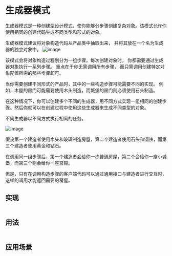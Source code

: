 # 生成器模式
生成器模式是一种创建型设计模式，使你能够分步骤创建复杂对象。该模式允许你使用相同的创建代码生成不同类型和形式的对象。

生成器模式建议将对象构造代码从产品类中抽取出来， 并将其放在一个名为生成器的独立对象中。
![image](https://user-images.githubusercontent.com/65383410/165235715-43884ec1-5c98-4949-80d0-25b89a797bf5.png)

该模式会将对象构造过程划分为一组步骤。每次创建对象时， 你都需要通过生成器对象执行一系列步骤。 重点在于你无需调用所有步骤， 而只需调用创建特定对象配置所需的那些步骤即可。

当你需要创建不同形式的产品时，其中的一些构造步骤可能需要不同的实现。 例如，木屋的房门可能需要使用木头制造，而城堡的房门则必须使用石头制造。

在这种情况下，你可以创建多个不同的生成器，用不同方式实现一组相同的创建步骤。然后你就可以在创建过程中使用这些生成器来生成不同类型的对象。

不同生成器以不同方式执行相同的任务。

![image](https://user-images.githubusercontent.com/65383410/165236788-7f51918d-de7d-4541-89cd-7216fa582bc0.png)

假设第一个建造者使用木头和玻璃制造房屋，第二个建造者使用石头和钢铁，而第三个建造者使用黄金和钻石。

在调用同一组步骤后，第一个建造者会给你一栋普通房屋，第二个会给你一座小城堡，而第三个则会给你一座宫殿。

但是，只有在调用构造步骤的客户端代码可以通过通用接口与建造者进行交互时，这样的调用才能返回需要的房屋。

## 实现

```go

```

## 用法

```go

```

## 应用场景
